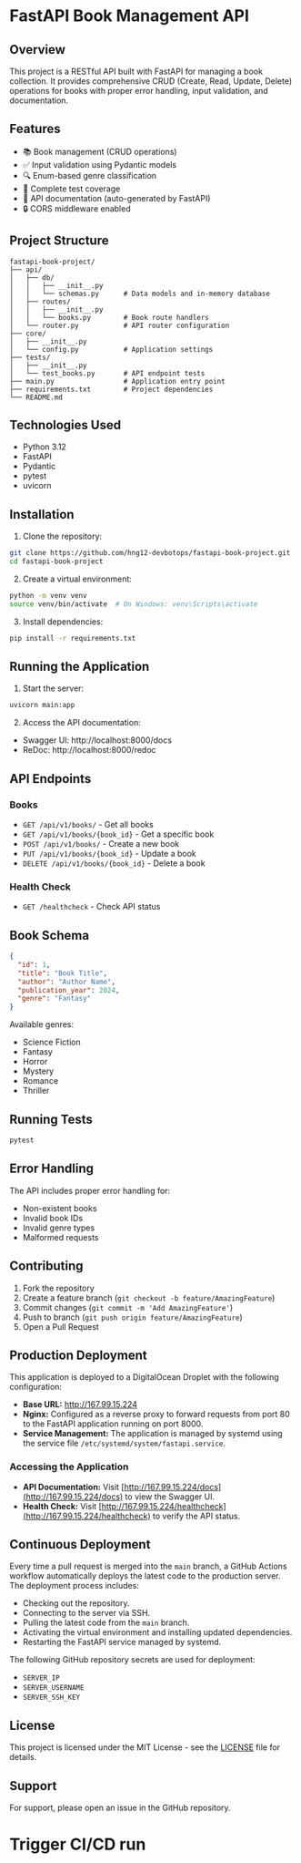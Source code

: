 # FastAPI Book Management API

## Overview

This project is a RESTful API built with FastAPI for managing a book collection. It provides comprehensive CRUD (Create, Read, Update, Delete) operations for books with proper error handling, input validation, and documentation.

## Features

- 📚 Book management (CRUD operations)
- ✅ Input validation using Pydantic models
- 🔍 Enum-based genre classification
- 🧪 Complete test coverage
- 📝 API documentation (auto-generated by FastAPI)
- 🔒 CORS middleware enabled

## Project Structure

```
fastapi-book-project/
├── api/
│   ├── db/
│   │   ├── __init__.py
│   │   └── schemas.py      # Data models and in-memory database
│   ├── routes/
│   │   ├── __init__.py
│   │   └── books.py        # Book route handlers
│   └── router.py           # API router configuration
├── core/
│   ├── __init__.py
│   └── config.py           # Application settings
├── tests/
│   ├── __init__.py
│   └── test_books.py       # API endpoint tests
├── main.py                 # Application entry point
├── requirements.txt        # Project dependencies
└── README.md
```

## Technologies Used

- Python 3.12
- FastAPI
- Pydantic
- pytest
- uvicorn

## Installation

1. Clone the repository:

```bash
git clone https://github.com/hng12-devbotops/fastapi-book-project.git
cd fastapi-book-project
```

2. Create a virtual environment:

```bash
python -m venv venv
source venv/bin/activate  # On Windows: venv\Scripts\activate
```


3. Install dependencies:

```bash
pip install -r requirements.txt
```

## Running the Application

1. Start the server:

```bash
uvicorn main:app
```

2. Access the API documentation:

- Swagger UI: http://localhost:8000/docs
- ReDoc: http://localhost:8000/redoc

## API Endpoints

### Books

- `GET /api/v1/books/` - Get all books
- `GET /api/v1/books/{book_id}` - Get a specific book
- `POST /api/v1/books/` - Create a new book
- `PUT /api/v1/books/{book_id}` - Update a book
- `DELETE /api/v1/books/{book_id}` - Delete a book

### Health Check

- `GET /healthcheck` - Check API status

## Book Schema

```json
{
  "id": 1,
  "title": "Book Title",
  "author": "Author Name",
  "publication_year": 2024,
  "genre": "Fantasy"
}
```

Available genres:

- Science Fiction
- Fantasy
- Horror
- Mystery
- Romance
- Thriller

## Running Tests

```bash
pytest
```

## Error Handling

The API includes proper error handling for:

- Non-existent books
- Invalid book IDs
- Invalid genre types
- Malformed requests

## Contributing

1. Fork the repository
2. Create a feature branch (`git checkout -b feature/AmazingFeature`)
3. Commit changes (`git commit -m 'Add AmazingFeature'`)
4. Push to branch (`git push origin feature/AmazingFeature`)
5. Open a Pull Request

## Production Deployment

This application is deployed to a DigitalOcean Droplet with the following configuration:

- **Base URL:** <http://167.99.15.224>
- **Nginx:** Configured as a reverse proxy to forward requests from port 80 to the FastAPI application running on port 8000.
- **Service Management:** The application is managed by systemd using the service file `/etc/systemd/system/fastapi.service`.

### Accessing the Application

- **API Documentation:** Visit [http://167.99.15.224/docs](http://167.99.15.224/docs) to view the Swagger UI.
- **Health Check:** Visit [http://167.99.15.224/healthcheck](http://167.99.15.224/healthcheck) to verify the API status.

## Continuous Deployment

Every time a pull request is merged into the `main` branch, a GitHub Actions workflow automatically deploys the latest code to the production server. The deployment process includes:

- Checking out the repository.
- Connecting to the server via SSH.
- Pulling the latest code from the `main` branch.
- Activating the virtual environment and installing updated dependencies.
- Restarting the FastAPI service managed by systemd.

The following GitHub repository secrets are used for deployment:

- `SERVER_IP`
- `SERVER_USERNAME`
- `SERVER_SSH_KEY`

## License

This project is licensed under the MIT License - see the [LICENSE](LICENSE) file for details.

## Support

For support, please open an issue in the GitHub repository.
# Trigger CI/CD run
